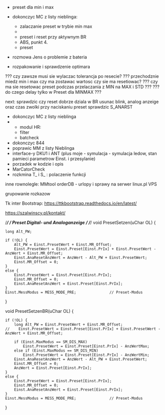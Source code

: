 - preset dla min i max
- dokonczyc MC z listy nieblinga:
	- zalaczanie preset w trybie min max
	- 
	- preset i reset przy aktywnym BR
	- ABS, punkt 4.
	- preset 

- rozmowa Jens o problemie z bateria
- rozpakowanie i sprawdzenie optimara


??? czy zawsze musi sie wylaczac tolerancja po resecie?
??? przechodznie miedz min i max czy ma zostawac wartosc czy sie ma resetiowac?
??? czy ma sie resetowac preset podczas przelaczania z MIN na MAX i STD ???
??? do czego  delay tylko w Preset dla MINMAX ???

next:
sprawdzic czy reset dobrze dziala w BR
usunac blink, analog anzeige oraz czas zwolki przy naciskaniu preset
sprawdzic S_ANARST
- dokonczyc MC z listy nieblinga
- -  modul HR:
	- filter
	- batcheck
- dokonczyc 844
- poprawic MM z listy Nieblinga
- interface-y DKU1 i ANT (plus moje - symulacja - symulacja ledow, stan pamieci parametrow Einst. i przesylanie)
- porzadek w kodzie i opis
- MarCatorCheck
- rozkmina T_ i S_ : polaczenie funkcji


inne rownolegle:
MMtool
orderDB - urlopy i sprawy na serwer linux.pl VPS

grupowanie rozkazow

Tk inter Bootstrap:
https://ttkbootstrap.readthedocs.io/en/latest/

https://szalwinscy.pl/kontakt/

/****************************************************************************/
/*  Preset Digital- und Analoganzeige                                       */
/****************************************************************************/
void PresetSetzen(uChar OL) {

    long Alt_PW;

    if (!OL) {
        Alt_PW = Einst.PresetWert + Einst.MR_Offset;
        Einst.PresetWert = Einst.Preset[Einst.PrIx] + Einst.PresetWert - AnzWert + Einst.MR_Offset;
        Einst.AnaResetAnzWert = AnzWert - Alt_PW + Einst.PresetWert;
        Einst.MR_Offset = 0;
    }
    else {
        Einst.PresetWert = Einst.Preset[Einst.PrIx];
        Einst.MR_Offset = 0;
        Einst.AnaResetAnzWert = Einst.Preset[Einst.PrIx];
    }
    Einst.MessModus = MESS_MODE_PRE;               // Preset-Modus
}

void PresetSetzenBR(uChar OL) {

    if (!OL) {
        long Alt_PW = Einst.PresetWert + Einst.MR_Offset;
    //    Einst.PresetWert = Einst.Preset[Einst.PrIx] + Einst.PresetWert - AnzWert + Einst.MR_Offset;

        if (Einst.MaxModus == SM_DIS_MAX)
            Einst.PresetWert = Einst.Preset[Einst.PrIx] - AnzWertMax;
        else if (Einst.MaxModus == SM_DIS_MIN)
            Einst.PresetWert = Einst.Preset[Einst.PrIx] - AnzWertMin;
        Einst.AnaResetAnzWert = AnzWert - Alt_PW + Einst.PresetWert;
        Einst.MR_Offset = 0;
        AnzWert = Einst.Preset[Einst.PrIx];
    }
    else {
        Einst.PresetWert = Einst.Preset[Einst.PrIx];
        Einst.MR_Offset = 0;
        Einst.AnaResetAnzWert = Einst.Preset[Einst.PrIx];
    }
    Einst.MessModus = MESS_MODE_PRE;               // Preset-Modus
}
